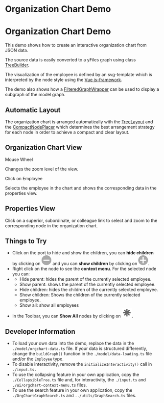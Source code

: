 <!--
 //////////////////////////////////////////////////////////////////////////////
 // @license
 // This file is part of yFiles for HTML 2.6.0.2.
 // Use is subject to license terms.
 //
 // Copyright (c) 2000-2023 by yWorks GmbH, Vor dem Kreuzberg 28,
 // 72070 Tuebingen, Germany. All rights reserved.
 //
 //////////////////////////////////////////////////////////////////////////////
-->
# Organization Chart Demo

# Organization Chart Demo

This demo shows how to create an interactive organization chart from JSON data.

The source data is easily converted to a yFiles graph using class [TreeBuilder](https://docs.yworks.com/yfileshtml/#/api/TreeBuilder).

The visualization of the employee is defined by an svg-template which is interpreted by the node style using the [Vue.js-framework](https://vuejs.org/v2/guide/index.html).

The demo also shows how a [FilteredGraphWrapper](https://docs.yworks.com/yfileshtml/#/api/FilteredGraphWrapper) can be used to display a subgraph of the model graph.

## Automatic Layout

The organization chart is arranged automatically with the [TreeLayout](https://docs.yworks.com/yfileshtml/#/api/TreeLayout) and the [CompactNodePlacer](https://docs.yworks.com/yfileshtml/#/api/CompactNodePlacer) which determines the best arrangement strategy for each node in order to achieve a compact and clear layout.

## Organization Chart View

Mouse Wheel

Changes the zoom level of the view.

Click on Employee

Selects the employee in the chart and shows the corresponding data in the properties view.

## Properties View

Click on a superior, subordinate, or colleague link to select and zoom to the corresponding node in the organization chart.

## Things to Try

- Click on the port to hide and show the children, you can **hide children** by clicking on ![hide children](resources/minus.svg) and you can **show children** by clicking on ![show children](resources/plus.svg).
- Right click on the node to see the **context menu**. For the selected node you can:
- - Hide parent: hides the parent of the currently selected employee.
  - Show parent: shows the parent of the currently selected employee.
  - Hide children: hides the children of the currently selected employee.
  - Show children: Shows the children of the currently selected employee.
  - Show all: show all employees
- In the Toolbar, you can **Show All** nodes by clicking on ![show all](../../resources/icons/star-16.svg).

## Developer Information

- To load your own data into the demo, replace the data in the `./model/orgchart-data.ts` file. If your data is structured differently, change the `buildGraph()` function in the `./model/data-loading.ts` file and/or the `Employee` type.
- To disable interactivity, remove the `initializeInteractivity()` call in `./input.ts.`
- To use the collapsing feature in your own application, copy the `./CollapsibleTree.ts` file and, for interactivity, the `./input.ts` and `./ui/orgchart-context-menu.ts` files.
- To use the search feature in your own application, copy the `./OrgChartGraphSearch.ts` and `../utils/GraphSearch.ts` files.
